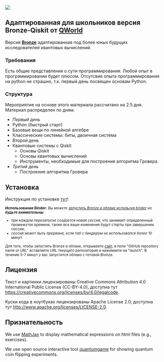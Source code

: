 ![](qworld/images/readme-logo.jpg)

## Адаптированная для школьников версия Bronze-Qiskit от [QWorld](https://qworld.net)

Версия [**Bronze**](https://gitlab.com/qworld/bronze-qiskit) адаптированная под более юных будущих исследователей квантовых вычислений.

### Требования

Есть общие представления о сути программирования. Любой опыт в программировании будет плюсом. Отсутсвие опыта программирования на python не страшно, т.к. первый день посвящен основам Python.

### Структура

Мероприятие на основе этого материала рассчитано на 2.5 дня. Материал распределен по дням.
- *Первый день*
- Python (быстрый старт)
- Базовые вещи по линейной алгебре
- Классические системы: биты, двоичная система
- *Второй день*
- Квантовые системы с Qiskit
    - Основы Qiskit
    - Основы квантовых вычислений
    - Инструменты, необходимые для построения алгоритма Гровера
- *Третий день*
    - Построение алгоритма Гровера

## Установка

Инструкция по установке [тут](installation.pdf)!

<small>

**Использование Binder:** _Вы можете [запустить Bronze в облаке используя binder](https://mybinder.org/) но **будьте внимательны**_ 
- _при каждом перезапуске создается новая сессия_, что занимает определенный промежуток времени, также все ваши изменения будут стерты при завершении сессии;
- _сессия может быть прервана, если таб с биндером не использовался более 10 минут._

Для того, чтобы запустить Bronze в облаке, открываете [сайт](https://mybinder.org/), в поле "GitHub repository name or URL" вставляете URL текущего репозитория и нажимаете на "launch". В течение 5-7 минут у вас запустится облако с готовой Bronze.
</small>

## Лицензия

Текст и картинки лицензированы Creative Commons Attribution 4.0 International Public License (CC-BY-4.0), доступна тут https://creativecommons.org/licenses/by/4.0/legalcode. 

Куски кода в ноутбуках лицензированы Apache License 2.0, доступна тут http://www.apache.org/licenses/LICENSE-2.0.

## Признательность

We use [MathJax](https://www.mathjax.org) to display mathematical expressions on html files (e.g., exercises).

We use open source interactive tool [quantumgame](http://play.quantumgame.io) for showing quantum coin flipping experiments.